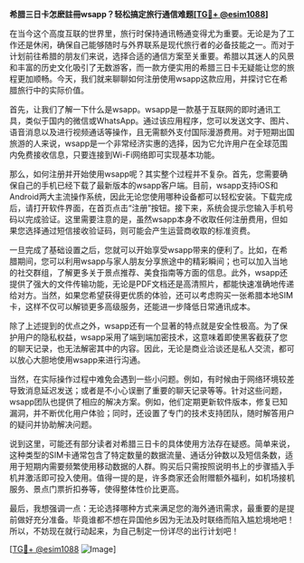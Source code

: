 **希腊三日卡怎麽註冊wsapp？轻松搞定旅行通信难题[[TG💪+ @esim1088](https://t.me/s/esim1088)]**

在当今这个高度互联的世界里，旅行时保持通讯畅通变得尤为重要。无论是为了工作还是休闲，确保自己能够随时与外界联系是现代旅行者的必备技能之一。而对于计划前往希腊的朋友们来说，选择合适的通信方案至关重要。希腊以其迷人的风景和丰富的历史文化吸引了无数游客，而一款方便实用的希腊三日卡无疑能让您的旅程更加顺畅。今天，我们就来聊聊如何注册使用wsapp这款应用，并探讨它在希腊旅行中的实际价值。

首先，让我们了解一下什么是wsapp。wsapp是一款基于互联网的即时通讯工具，类似于国内的微信或WhatsApp。通过该应用程序，您可以发送文字、图片、语音消息以及进行视频通话等操作，且无需额外支付国际漫游费用。对于短期出国旅游的人来说，wsapp是一个非常经济实惠的选择，因为它允许用户在全球范围内免费接收信息，只要连接到Wi-Fi网络即可实现基本功能。

那么，如何注册并开始使用wsapp呢？其实整个过程并不复杂。首先，您需要确保自己的手机已经下载了最新版本的wsapp客户端。目前，wsapp支持iOS和Android两大主流操作系统，因此无论您使用哪种设备都可以轻松安装。下载完成后，请打开软件界面，在首页点击“注册”按钮。接下来，系统会提示您输入手机号码以完成验证。这里需要注意的是，虽然wsapp本身不收取任何注册费用，但如果您选择通过短信接收验证码，则可能会产生运营商收取的标准资费。

一旦完成了基础设置之后，您就可以开始享受wsapp带来的便利了。比如，在希腊期间，您可以利用wsapp与家人朋友分享旅途中的精彩瞬间；也可以加入当地的社交群组，了解更多关于景点推荐、美食指南等方面的信息。此外，wsapp还提供了强大的文件传输功能，无论是PDF文档还是高清照片，都能快速准确地传递给对方。当然，如果您希望获得更优质的体验，还可以考虑购买一张希腊本地SIM卡，这样不仅可以解锁更多高级服务，还能进一步降低日常通讯成本。

除了上述提到的优点之外，wsapp还有一个显著的特点就是安全性极高。为了保护用户的隐私权益，wsapp采用了端到端加密技术，这意味着即使黑客截获了您的聊天记录，也无法解密其中的内容。因此，无论是商业洽谈还是私人交流，都可以放心大胆地使用wsapp来进行沟通。

当然，在实际操作过程中难免会遇到一些小问题。例如，有时候由于网络环境较差导致消息延迟发送；或者是不小心误删了重要的聊天记录等等。针对这些问题，wsapp团队也提供了相应的解决方案。例如，他们定期更新软件版本，修复已知漏洞，并不断优化用户体验；同时，还设置了专门的技术支持团队，随时解答用户的疑问并协助解决问题。

说到这里，可能还有部分读者对希腊三日卡的具体使用方法存在疑惑。简单来说，这种类型的SIM卡通常包含了特定数量的数据流量、通话分钟数以及短信条数，适用于短期内需要频繁使用移动数据的人群。购买后只需按照说明书上的步骤插入手机并激活即可投入使用。值得一提的是，许多商家还会附赠额外福利，如机场接机服务、景点门票折扣券等，使得整体性价比更高。

最后，我想强调一点：无论选择哪种方式来满足您的海外通讯需求，最重要的是提前做好充分准备。毕竟谁都不想在异国他乡因为无法及时联络而陷入尴尬境地吧！所以，不妨现在就行动起来，为自己制定一份详尽的出行计划吧！

[[TG💪+ @esim1088](https://t.me/s/esim1088) ![Image](https://i.postimg.cc/4NQfJmqS/Snipaste-2025-05-13-00-14-12.png)]